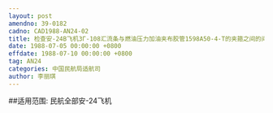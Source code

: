 ```yaml
---
layout: post
amendno: 39-0182
cadno: CAD1988-AN24-02
title: 检查安-24B飞机ЗΓ-108汇流条与燃油压力加油夹布胶管1598A50-4-T的夹箍之间的间隙
date: 1988-07-05 00:00:00 +0800
effdate: 1988-07-10 00:00:00 +0800
tag: AN24
categories: 中国民航局适航司
author: 李丽琪
---
```


##适用范围:
民航全部安-24飞机

